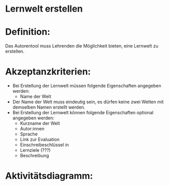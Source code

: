 # Lernwelt erstellen



# Definition:

Das Autorentool muss Lehrenden die Möglichkeit bieten, eine Lernwelt zu erstellen.



# Akzeptanzkriterien: 
- Bei Erstellung der Lernwelt müssen folgende Eigenschaften angegeben werden:
  - Name der Welt
- Der Name der Welt muss eindeutig sein, es dürfen keine zwei Welten mit demselben Namen erstellt werden.
- Bei Erstellung der Lernwelt können folgende Eigenschaften optional angegeben werden:
  - Kurzname der Welt
  - Autor:innen
  - Sprache
  - Link zur Evaluation
  - Einschreibeschlüssel in [](Learning-Management-System-GE.md)
  - Lernziele (???)
  - Beschreibung


# Aktivitätsdiagramm:


